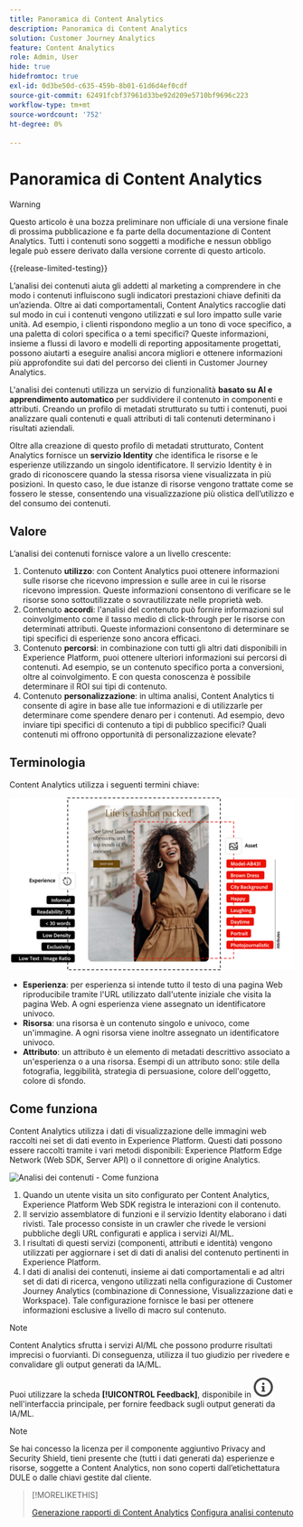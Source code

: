```yaml
---
title: Panoramica di Content Analytics
description: Panoramica di Content Analytics
solution: Customer Journey Analytics
feature: Content Analytics
role: Admin, User
hide: true
hidefromtoc: true
exl-id: 0d3be50d-c635-459b-8b01-61d6d4ef0cdf
source-git-commit: 62491fcbf37961d33be92d209e5710bf9696c223
workflow-type: tm+mt
source-wordcount: '752'
ht-degree: 0%

---
```


# Panoramica di Content Analytics

>[!WARNING]
>
>Questo articolo è una bozza preliminare non ufficiale di una versione finale di prossima pubblicazione e fa parte della documentazione di Content Analytics. Tutti i contenuti sono soggetti a modifiche e nessun obbligo legale può essere derivato dalla versione corrente di questo articolo.
>

{{release-limited-testing}}

L’analisi dei contenuti aiuta gli addetti al marketing a comprendere in che modo i contenuti influiscono sugli indicatori prestazioni chiave definiti da un’azienda. Oltre ai dati comportamentali, Content Analytics raccoglie dati sul modo in cui i contenuti vengono utilizzati e sul loro impatto sulle varie unità. Ad esempio, i clienti rispondono meglio a un tono di voce specifico, a una paletta di colori specifica o a temi specifici? Queste informazioni, insieme a flussi di lavoro e modelli di reporting appositamente progettati, possono aiutarti a eseguire analisi ancora migliori e ottenere informazioni più approfondite sui dati del percorso dei clienti in Customer Journey Analytics.

L&#39;analisi dei contenuti utilizza un servizio di funzionalità **basato su AI e apprendimento automatico** per suddividere il contenuto in componenti e attributi. Creando un profilo di metadati strutturato su tutti i contenuti, puoi analizzare quali contenuti e quali attributi di tali contenuti determinano i risultati aziendali.

Oltre alla creazione di questo profilo di metadati strutturato, Content Analytics fornisce un **servizio Identity** che identifica le risorse e le esperienze utilizzando un singolo identificatore. Il servizio Identity è in grado di riconoscere quando la stessa risorsa viene visualizzata in più posizioni. In questo caso, le due istanze di risorse vengono trattate come se fossero le stesse, consentendo una visualizzazione più olistica dell’utilizzo e del consumo dei contenuti.

## Valore

L’analisi dei contenuti fornisce valore a un livello crescente:

1. Contenuto **utilizzo**: con Content Analytics puoi ottenere informazioni sulle risorse che ricevono impression e sulle aree in cui le risorse ricevono impression. Queste informazioni consentono di verificare se le risorse sono sottoutilizzate o sovrautilizzate nelle proprietà web.
1. Contenuto **accordi**: l&#39;analisi del contenuto può fornire informazioni sul coinvolgimento come il tasso medio di click-through per le risorse con determinati attributi. Queste informazioni consentono di determinare se tipi specifici di esperienze sono ancora efficaci.
1. Contenuto **percorsi**: in combinazione con tutti gli altri dati disponibili in Experience Platform, puoi ottenere ulteriori informazioni sui percorsi di contenuti. Ad esempio, se un contenuto specifico porta a conversioni, oltre al coinvolgimento. E con questa conoscenza è possibile determinare il ROI sui tipi di contenuto.
1. Contenuto **personalizzazione**: in ultima analisi, Content Analytics ti consente di agire in base alle tue informazioni e di utilizzarle per determinare come spendere denaro per i contenuti. Ad esempio, devo inviare tipi specifici di contenuto a tipi di pubblico specifici? Quali contenuti mi offrono opportunità di personalizzazione elevate?

## Terminologia

Content Analytics utilizza i seguenti termini chiave:

![Assets ed esperienze](/help/content-analytics/assets//content-analytics-experience-asset.png)

* **Esperienza**: per esperienza si intende tutto il testo di una pagina Web riproducibile tramite l&#39;URL utilizzato dall&#39;utente iniziale che visita la pagina Web. A ogni esperienza viene assegnato un identificatore univoco.
* **Risorsa**: una risorsa è un contenuto singolo e univoco, come un&#39;immagine. A ogni risorsa viene inoltre assegnato un identificatore univoco.
* **Attributo**: un attributo è un elemento di metadati descrittivo associato a un&#39;esperienza o a una risorsa. Esempi di un attributo sono: stile della fotografia, leggibilità, strategia di persuasione, colore dell&#39;oggetto, colore di sfondo.

## Come funziona

Content Analytics utilizza i dati di visualizzazione delle immagini web raccolti nei set di dati evento in Experience Platform. Questi dati possono essere raccolti tramite i vari metodi disponibili: Experience Platform Edge Network (Web SDK, Server API) o il connettore di origine Analytics.

![Analisi dei contenuti - Come funziona](assets/aca-overview.gif)


1. Quando un utente visita un sito configurato per Content Analytics, Experience Platform Web SDK registra le interazioni con il contenuto.
1. Il servizio assemblatore di funzioni e il servizio Identity elaborano i dati rivisti. Tale processo consiste in un crawler che rivede le versioni pubbliche degli URL configurati e applica i servizi AI/ML.
1. I risultati di questi servizi (componenti, attributi e identità) vengono utilizzati per aggiornare i set di dati di analisi del contenuto pertinenti in Experience Platform.
1. I dati di analisi dei contenuti, insieme ai dati comportamentali e ad altri set di dati di ricerca, vengono utilizzati nella configurazione di Customer Journey Analytics (combinazione di Connessione, Visualizzazione dati e Workspace). Tale configurazione fornisce le basi per ottenere informazioni esclusive a livello di macro sul contenuto.

>[!NOTE]
>
>Content Analytics sfrutta i servizi AI/ML che possono produrre risultati imprecisi o fuorvianti. Di conseguenza, utilizza il tuo giudizio per rivedere e convalidare gli output generati da IA/ML.
>
>Puoi utilizzare la scheda **[!UICONTROL Feedback]**, disponibile in ![InfoOutline](/help/assets/icons/InfoOutline.svg) nell&#39;interfaccia principale, per fornire feedback sugli output generati da IA/ML.
>

>[!NOTE]
>
>Se hai concesso la licenza per il componente aggiuntivo Privacy and Security Shield, tieni presente che (tutti i dati generati da) esperienze e risorse, soggette a Content Analytics, non sono coperti dall’etichettatura DULE o dalle chiavi gestite dal cliente.
>


>[!MORELIKETHIS]
>
>[Generazione rapporti di Content Analytics](report/report.md)
>[Configura analisi contenuto](config/configuration.md)
>